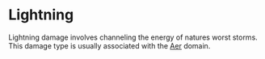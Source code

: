 # Lightning

Lightning damage involves channeling the energy of natures worst storms. This damage type is usually associated with the [Aer](../../../Magic/Spells/Spell%20Domains/Air.md) domain.
